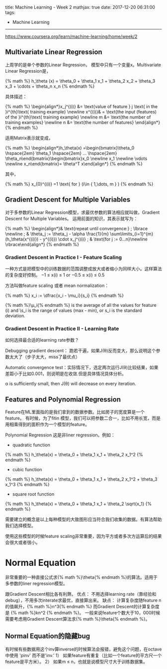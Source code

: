 title: Machine Learning - Week 2
mathjax: true
date: 2017-12-20 06:31:00
tags:
- Machine Learning
---

https://www.coursera.org/learn/machine-learning/home/week/2

## Multivariate Linear Regression

上周学的是单个参数的Linear Regression， 模型中只有一个变量x。Multivariate Linear Regression是，

{% math %}
h_\theta (x) = \theta_0 + \theta_1 x_1 + \theta_2 x_2 + \theta_3 x_3 + \cdots + \theta_n x_n
{% endmath %}

具体描述：

{% math %}
\begin{align*}x_j^{(i)} &= \text{value of feature } j \text{ in the }i^{th}\text{ training example} \newline x^{(i)}& = \text{the input (features) of the }i^{th}\text{ training example} \newline m &= \text{the number of training examples} \newline n &= \text{the number of features} \end{align*}
{% endmath %}

适用Matrix表示就变成，

{% math %}
\begin{align*}h_\theta(x) =\begin{bmatrix}\theta_0 \hspace{2em} \theta_1 \hspace{2em} ... \hspace{2em} \theta_n\end{bmatrix}\begin{bmatrix}x_0 \newline x_1 \newline \vdots \newline x_n\end{bmatrix}= \theta^T x\end{align*}
{% endmath %}

其中，

{% math %}
x_{0}^{(i)} =1 \text{ for } (i\in { 1,\dots, m } )
{% endmath %}

## Gradient Descent for Multiple Variables

对于多参数的Linear Regression模型，求最优参数的算法相应就叫做，Gradient Descent for Multiple Variables。 运用前面的知识，其表示就写为：

{% math %}
\begin{align*}& \text{repeat until convergence:} \; \lbrace \newline \; & \theta_j := \theta_j - \alpha \frac{1}{m} \sum\limits_{i=1}^{m} (h_\theta(x^{(i)}) - y^{(i)}) \cdot x_j^{(i)} \; & \text{for j := 0...n}\newline \rbrace\end{align*}
{% endmath %}

### Gradient Descent in Practice I - Feature Scaling

一种方式是把模型中的训练数据的范围调整成放大或者缩小为同样大小。这样算法的复杂度好控制。
−1 ≤ x(i) ≤ 1
or
−0.5 ≤ x(i) ≤ 0.5

方法叫做feature scaling 或者 mean normalization：

{% math %}
x_i := \dfrac{x_i - \mu_i}{s_i}
{% endmath %}

{% math %}\μ_i{% endmath %} is the average of all the values for feature (i) and \s_i is the range of values (max - min), or s_i is the standard deviation.

### Gradient Descent in Practice II - Learning Rate

如何选择最合适的learning rate参数？

Debugging gradient descent： 跑若干遍，如果J(θ)反而变大，那么说明这个参数太大了（步子太大，miss了最优点）

Automatic convergence test：实际情况下，选定两次运行J(θ)比较结果，如果差距小于比如0.001，则说明是在收敛.但是具体情况具体分析。

 α is sufficiently small, then J(θ) will decrease on every iteration.

## Features and Polynomial Regression

Feature在ML里面指的是我们拿到的数据参数。比如房子的宽度算是一个feature。
有时候，为了fitin 模型，我们可以把参数二合一，比如不用长宽，而是用相乘得到的面积作为一个模型的feature。

Polynomial Regression
这是非liner regression。例如：

* quadratic function

{% math %}
h_\theta(x) = \theta_0 + \theta_1 x_1 + \theta_2 x_1^2
{% endmath %}

* cubic function

{% math %}
h_\theta(x) = \theta_0 + \theta_1 x_1 + \theta_2 x_1^2 + \theta_3 x_1^3
{% endmath %}

* square root function

{% math %}
h_\theta(x) = \theta_0 + \theta_1 x_1 + \theta_2 \sqrt{x_1}
{% endmath %}

需要建立的概念是以上每种模型的大致图形应当符合我们收集的数据。有算法帮助我们选择模型。

使用这些模型的时候feature scaling非常重要，因为平方或者多次方运算后的结果会很大或者很小。

# Normal Equation

非常重要的一种直接公式求{% math %}\theta{% endmath %}的算法。适用于多参数的liner regression模型。

跟Gradient Descent相比各有利弊。
优点： 不用选择learning rate（靠经验和debug），不用多次interate求最优，直接算出来。
缺点： 计算复杂度随feature n的值飙升，{% math %}n^3{% endmath %} 而Gradient Descent的计算复杂度是 {% math %}kn^2 {% endmath %}。
一般来说feature个数大于10，000时候需要考虑用Gradient Descent算法求{% math %}\theta{% endmath %}。

## Normal Equation的隐藏bug
有时候有些数据用这个inv算inverse的时候算法会报错，避免这个问题，在octave中使用 'pinv' 而不是'inv.'
1） 如果feature有重复（比如一个feature的平方尺一个feature是平方米）。
2） 如果m ≤ n，也就是说模型尺寸大于训练数据集。
